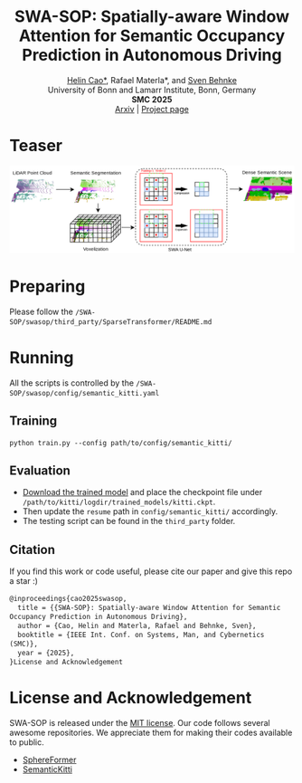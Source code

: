 <div align="center">
  <h1 align="center">SWA-SOP: Spatially-aware Window Attention for Semantic Occupancy Prediction in Autonomous Driving</h1>

  <p align="center">
    <a href="https://helincao618.github.io/">Helin Cao*</a>, Rafael Materla*, and <a href=https://www.ais.uni-bonn.de/behnke/ target=_blank rel=noopener>Sven Behnke</a>
      <br>
      University of Bonn and Lamarr Institute, Bonn, Germany
    <br />
    <strong>SMC 2025</strong>
    <br />
    <a href="https://arxiv.org/abs/2506.18785">Arxiv</a> | <a href="https://sites.google.com/view/swasop">Project page</a>
    <br />
  </p>
</div>

# Teaser

<img src="./teaser/swasop.png"  />

# Preparing

Please follow the `/SWA-SOP/swasop/third_party/SparseTransformer/README.md`

# Running
All the scripts is controlled by the `/SWA-SOP/swasop/config/semantic_kitti.yaml`

## Training
```
python train.py --config path/to/config/semantic_kitti/
```

## Evaluation
- [Download the trained model](https://drive.google.com/file/d/1GauUHjrEQu6LMY1YlunbB0UJ77hXb33J/view?usp=sharing) and place the checkpoint file under `/path/to/kitti/logdir/trained_models/kitti.ckpt`.  
- Then update the ```resume``` path in ```config/semantic_kitti/``` accordingly.  
- The testing script can be found in the `third_party` folder.  



## Citation
If you find this work or code useful, please cite our paper and give this repo a star :)
```
@inproceedings{cao2025swasop,
  title = {{SWA-SOP}: Spatially-aware Window Attention for Semantic Occupancy Prediction in Autonomous Driving},
  author = {Cao, Helin and Materla, Rafael and Behnke, Sven},
  booktitle = {IEEE Int. Conf. on Systems, Man, and Cybernetics (SMC)},
  year = {2025},
}License and Acknowledgement
```

# License and Acknowledgement

SWA-SOP is released under the [MIT license](./LICENSE). Our code follows several awesome repositories. We appreciate them for making their codes available to public.
- [SphereFormer](https://github.com/dvlab-research/SphereFormer)
- [SemanticKitti](https://github.com/PRBonn/semantic-kitti-api)
